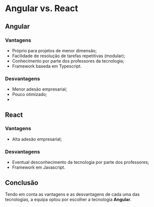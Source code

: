 # Angular vs. React

## Angular

### Vantagens
 - Próprio para projetos de menor dimensão;
 - Facilidade de resolução de tarefas repetitivas (modular);
 - Conhecimento por parte dos professores da tecnologia;
 - Framework baseda em Typescript.
 
### Desvantagens
 - Menor adesão empresarial;
 - Pouco otimizado;
 - 
 
## React

### Vantagens
 - Alta adesão empresarial;
 
### Desvantagens
 - Eventual desconhecimento da tecnologia por parte dos professores;
 - Framework em Javascript. 
 
## Conclusão

Tendo em conta as vantagens e as desvantagens de cada uma das tecnologias, a equipa optou por escolher a tecnologia **Angular**.

